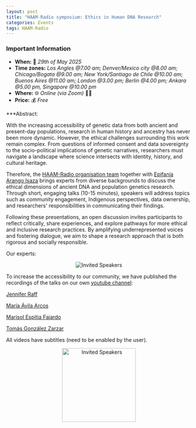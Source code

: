 ```yaml
---
layout: post
title: "HAAM-Radio symposium: Ethics in Human DNA Research"
categories: Events
tags: HAAM-Radio
---
```


### Important Information
- **When:** 📅 _29th of May 2025_
- **Time zones:** _Los Angles @7.00 am; Denver/Mexico city @8.00 am; Chicago/Bogata @9.00 am; New York/Santiago de Chile @10.00 am; Buenos Aires @11.00 am; London @3.00 pm; Berlin @4.00 pm; Ankara @5.00 pm, Singapore @10.00 pm_
- **Where:** 🌐 _Online (via Zoom)_ 🧑‍💻
- **Price:** 💰 _Free_

***Abstract:

With the increasing accessibility of genetic data from both ancient and present-day populations, research in human history and ancestry has never been more dynamic. However, the ethical challenges surrounding this work remain complex. From questions of informed consent and data sovereignty to the socio-political implications of genetic narratives, researchers must navigate a landscape where science intersects with identity, history, and cultural heritage.

Therefore, the [HAAM-Radio organisation team](https://haam-community.github.io/projects/haam_radio/) together with [Epifanía Arango Isaza](https://haam-community.github.io/news/2024/08/19/news/) brings experts from diverse backgrounds to discuss the ethical dimensions of ancient DNA and population genetics research. Through short, engaging talks (10-15 minutes), speakers will address topics such as community engagement, Indigenous perspectives, data ownership, and researchers' responsibilities in communicating their findings.

Following these presentations, an open discussion invites participants to reflect critically, share experiences, and explore pathways for more ethical and inclusive research practices. By amplifying underrepresented voices and fostering dialogue, we aim to shape a research approach that is both rigorous and socially responsible.


Our experts: 
<p  align="middle">
<img src="{{ "assets/media/event_images/2025-05-19-event/invited-speakers-May2025.png" | relative_url }}" alt="Invited Speakers" >
</p>

To increase the accessibility to our community, we have published the recordings of the talks on our own [youtube channel](https://youtube.com/@haam-community?feature=shared):

[Jennifer Raff](https://youtu.be/k68zj57MpPQ?feature=shared)

[María Ávila Arcos](https://youtu.be/5VsPU0-XcFU?feature=shared)

[Marisol Espitia Fajardo](https://youtu.be/VZUebGOTHjs?feature=shared)

[Tomás González Zarzar](https://youtu.be/ETb_TDFF-NM?feature=shared)

All videos have subtitles (need to be enabled by the user). 
 
<p align="middle">
  <img src="{{ "assets/media/event_images/2025-05-19-event/youtube_subscribe.jpg" | relative_url }}" 
       alt="Invited Speakers" 
       width="200">
</p>

<!--# Registration 

If you would like to attend the webinar, please register [here](https://docs.google.com/forms/d/e/1FAIpQLSdfWJ2zIse_rJkvNcVSLYRVSqFAy0nhKAK8W85VjfzyuRFFcQ/viewform?usp=header) or scan the QR code below.

<p  align="middle">
<a href="https://docs.google.com/forms/d/e/1FAIpQLSdfWJ2zIse_rJkvNcVSLYRVSqFAy0nhKAK8W85VjfzyuRFFcQ/viewform?usp=header"><img src="{{ "assets/media/event_images/2025-05-19-event/qr-code_event_20250519.png" | relative_url }}" alt="registration_QR_code" width="200px" height="200px" ></a>
</p>

⚠️ <u>For security reasons, registration is required to receive the zoom link.</u>

The Zoom link will be sent out to participants who have registered their attendance, and presenters via email on the 28th of May 2025. -->